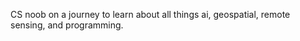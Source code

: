 CS noob on a journey to learn about all things ai, geospatial, remote sensing, and programming.

<!---
wherrryje/wherrryje is a ✨ special ✨ repository because its `README.md` (this file) appears on your GitHub profile.
You can click the Preview link to take a look at your changes.
--->
